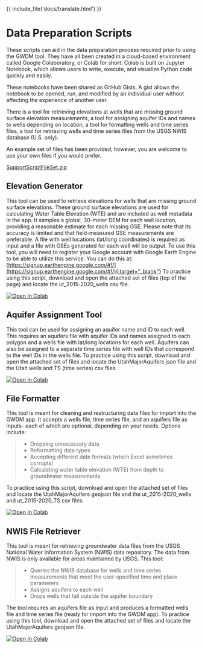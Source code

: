 {{ include_file('docs/translate.html') }}

# **Data Preparation Scripts**

These scripts can aid in the data preparation process required prior to
using the GWDM tool. They have all been created in a cloud-based
environment called Google Colaboratory, or Colab for short. Colab is
built on Jupyter Notebook, which allows users to write, execute, and
visualize Python code quickly and easily.

These notebooks have been shared as GitHub Gists. A gist allows the
notebook to be opened, run, and modified by an individual user without
affecting the experience of another user.

There is a tool for retrieving elevations at wells that are missing
ground surface elevation measurements, a tool for assigning aquifer IDs
and names to wells depending on location, a tool for formatting wells
and time series files, a tool for retrieving wells and time series files
from the USGS NWIS database (U.S. only).

An example set of files has been provided; however, you are welcome to
use your own files if you would prefer.

[SupportScriptFileSet.zip](test_files/SupportScriptFileSet.zip)

## **Elevation Generator**

This tool can be used to retrieve elevations for wells that are missing
ground surface elevations. These ground surface elevations are used for
calculating Water Table Elevation (WTE) and are included as well
metadata in the app. It samples a global, 30-meter DEM for each well
location, providing a reasonable estimate for each missing GSE. Please
note that its accuracy is limited and that field-measured GSE
measurements are preferable. A file with well locations (lat/long
coordinates) is required as input and a file with GSEs generated for
each well will be output. To use this tool, you will need to register
your Google account with Google Earth Engine to be able to utilize this
service. You can do this at: [https://signup.earthengine.google.com/#!/](https://signup.earthengine.google.com/#!/){:target="_blank"}
To practice using this script, download and open the attached set of
files (top of the page) and locate the ut_2015-2020_wells csv file.

<a href="https://colab.research.google.com/github/BYU-Hydroinformatics/gwdm-notebooks/blob/main/elevation_generator_using_google_ee.ipynb" target="_blank">
<img src="https://colab.research.google.com/assets/colab-badge.svg" alt="Open In Colab">
</a>

## **Aquifer Assignment Tool**

This tool can be used for assigning an aquifer name and ID to each well.
This requires an aquifers file with aquifer IDs and names assigned to
each polygon and a wells file with lat/long locations for each well.
Aquifers can also be assigned to a separate time series file with well
IDs that correspond to the well IDs in the wells file. To practice using
this script, download and open the attached set of files and locate the
UtahMajorAquifers json file and the Utah wells and TS (time series) csv
files.

<a href="https://colab.research.google.com/github/BYU-Hydroinformatics/gwdm-notebooks/blob/main/aquifer_assignment_tool.ipynb" target="_blank">
<img src="https://colab.research.google.com/assets/colab-badge.svg" alt="Open In Colab">
</a>

## **File Formatter**

This tool is meant for cleaning and restructuring data files for import
into the GWDM app. It accepts a wells file, time series file, and an
aquifers file as inputs- each of which are optional, depending on your
needs. Options include:

> -   Dropping unnecessary data
> -   Reformatting data types
> -   Accepting different date formats (which Excel sometimes corrupts)
> -   Calculating water table elevation (WTE) from depth to groundwater
>     measurements

To practice using this script, download and open the attached set of
files and locate the UtahMajorAquifers geojson file and the
ut_2015-2020_wells and ut_2015-2020_TS csv files.

<a href="https://colab.research.google.com/github/BYU-Hydroinformatics/gwdm-notebooks/blob/main/file_formatter.ipynb" target="_blank">
<img src="https://colab.research.google.com/assets/colab-badge.svg" alt="Open In Colab">
 </a>

## **NWIS File Retriever**

This tool is meant for retrieving groundwater data files from the USGS
National Water Information System (NWIS) data repository. The data from
NWIS is only available for areas maintained by USGS. This tool:

> -   Queries the NWIS database for wells and time series measurements
>     that meet the user-specified time and place parameters
> -   Assigns aquifers to each well
> -   Drops wells that fall outside the aquifer boundary

The tool requires an aquifers file as input and produces a formatted
wells file and time series file (ready for import into the GWDM app). To
practice using this tool, download and open the attached set of files
and locate the UtahMajorAquifers geojson file.

<a href="https://colab.research.google.com/github/BYU-Hydroinformatics/gwdm-notebooks/blob/main/nwis_file_retriever.ipynb" target="_blank">
<img src="https://colab.research.google.com/assets/colab-badge.svg" alt="Open In Colab">
</a>

